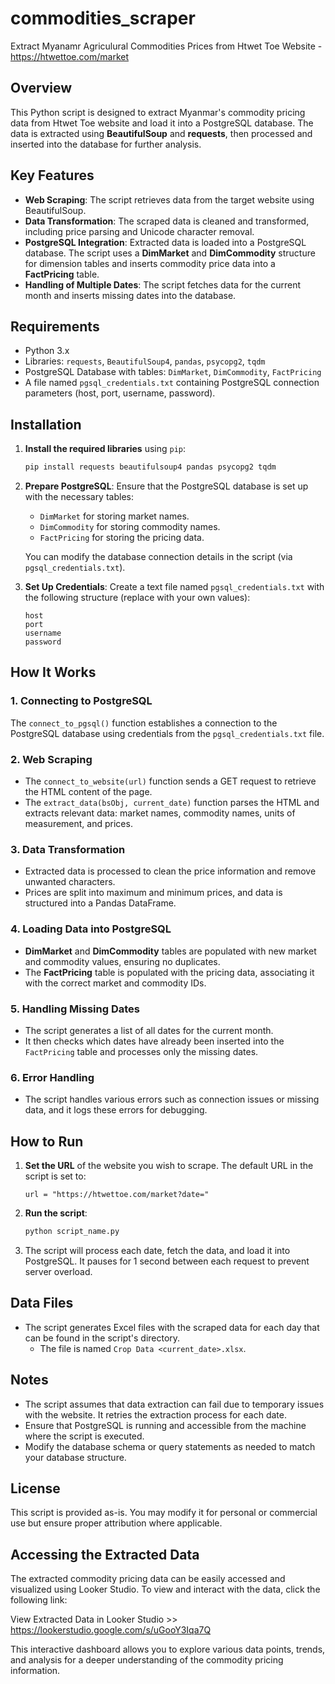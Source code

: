 # commodities_scraper
Extract Myanamr Agriculural Commodities Prices from Htwet Toe Website - https://htwettoe.com/market

## Overview

This Python script is designed to extract Myanmar's commodity pricing data from Htwet Toe website and load it into a PostgreSQL database. The data is extracted using **BeautifulSoup** and **requests**, then processed and inserted into the database for further analysis.

## Key Features
- **Web Scraping**: The script retrieves data from the target website using BeautifulSoup.
- **Data Transformation**: The scraped data is cleaned and transformed, including price parsing and Unicode character removal.
- **PostgreSQL Integration**: Extracted data is loaded into a PostgreSQL database. The script uses a **DimMarket** and **DimCommodity** structure for dimension tables and inserts commodity price data into a **FactPricing** table.
- **Handling of Multiple Dates**: The script fetches data for the current month and inserts missing dates into the database.

## Requirements
- Python 3.x
- Libraries: `requests`, `BeautifulSoup4`, `pandas`, `psycopg2`, `tqdm`
- PostgreSQL Database with tables: `DimMarket`, `DimCommodity`, `FactPricing`
- A file named `pgsql_credentials.txt` containing PostgreSQL connection parameters (host, port, username, password).

## Installation

1. **Install the required libraries** using `pip`:
   ```bash
   pip install requests beautifulsoup4 pandas psycopg2 tqdm
   ```

2. **Prepare PostgreSQL**:
   Ensure that the PostgreSQL database is set up with the necessary tables:
   - `DimMarket` for storing market names.
   - `DimCommodity` for storing commodity names.
   - `FactPricing` for storing the pricing data.
   
   You can modify the database connection details in the script (via `pgsql_credentials.txt`).

3. **Set Up Credentials**:
   Create a text file named `pgsql_credentials.txt` with the following structure (replace with your own values):
   ```
   host
   port
   username
   password
   ```

## How It Works

### 1. **Connecting to PostgreSQL**
   The `connect_to_pgsql()` function establishes a connection to the PostgreSQL database using credentials from the `pgsql_credentials.txt` file.

### 2. **Web Scraping**
   - The `connect_to_website(url)` function sends a GET request to retrieve the HTML content of the page.
   - The `extract_data(bsObj, current_date)` function parses the HTML and extracts relevant data: market names, commodity names, units of measurement, and prices.

### 3. **Data Transformation**
   - Extracted data is processed to clean the price information and remove unwanted characters.
   - Prices are split into maximum and minimum prices, and data is structured into a Pandas DataFrame.

### 4. **Loading Data into PostgreSQL**
   - **DimMarket** and **DimCommodity** tables are populated with new market and commodity values, ensuring no duplicates.
   - The **FactPricing** table is populated with the pricing data, associating it with the correct market and commodity IDs.

### 5. **Handling Missing Dates**
   - The script generates a list of all dates for the current month.
   - It then checks which dates have already been inserted into the `FactPricing` table and processes only the missing dates.

### 6. **Error Handling**
   - The script handles various errors such as connection issues or missing data, and it logs these errors for debugging.

## How to Run

1. **Set the URL** of the website you wish to scrape. The default URL in the script is set to:
   ```
   url = "https://htwettoe.com/market?date="
   ```

2. **Run the script**:
   ```bash
   python script_name.py
   ```

3. The script will process each date, fetch the data, and load it into PostgreSQL. It pauses for 1 second between each request to prevent server overload.

## Data Files

- The script generates Excel files with the scraped data for each day that can be found in the script's directory.
  - The file is named `Crop Data <current_date>.xlsx`.

## Notes

- The script assumes that data extraction can fail due to temporary issues with the website. It retries the extraction process for each date.
- Ensure that PostgreSQL is running and accessible from the machine where the script is executed.
- Modify the database schema or query statements as needed to match your database structure.

## License

This script is provided as-is. You may modify it for personal or commercial use but ensure proper attribution where applicable.

## Accessing the Extracted Data

The extracted commodity pricing data can be easily accessed and visualized using Looker Studio. To view and interact with the data, click the following link:

View Extracted Data in Looker Studio >> https://lookerstudio.google.com/s/uGooY3Iqa7Q

This interactive dashboard allows you to explore various data points, trends, and analysis for a deeper understanding of the commodity pricing information.
